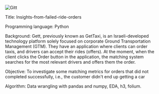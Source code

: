![Gitt](https://th.bing.com/th/id/R.be8e841127a02d4900f03dec074a37ec?rik=ka9HX%2bRH8SVIVw&riu=http%3a%2f%2fhome.bt.com%2fimages%2ffor-an-additional-20p-gett-can-now-make-your-ride-carbon-neutral-136429505850002601-180913001037.jpg&ehk=A2Q2MYta9CLcl4F4dvgOuMuQZE%2bsk8jO4oBOpFh9DbI%3d&risl=&pid=ImgRaw&r=0)

Title: Insights-from-failed-ride-orders

Programming language: Python 

Background: Gett, previously known as GetTaxi, is an Israeli-developed technology platform solely focused on corporate Ground Transportation Management (GTM). They have an application where clients can order taxis, and drivers can accept their rides (offers). At the moment, when the client clicks the Order button in the application, the matching system searches for the most relevant drivers and offers them the order. 

Objective: To investigate some matching metrics for orders that did not completed successfully, i.e., the customer didn't end up getting a car

Algorithm: Data wrangling with pandas and numpy, EDA, h3, folium.
